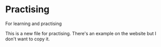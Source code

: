 # Practising
For learning and practising

This is a new file for practising.
There's an example on the website but I don't want to copy it.
